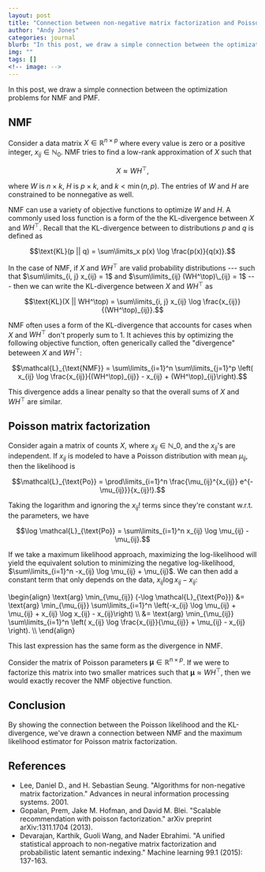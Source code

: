 ```yaml
---
layout: post
title: "Connection between non-negative matrix factorization and Poisson matrix factorization"
author: "Andy Jones"
categories: journal
blurb: "In this post, we draw a simple connection between the optimization problems for NMF and PMF."
img: ""
tags: []
<!-- image: -->
---
```



In this post, we draw a simple connection between the optimization problems for NMF and PMF.


## NMF


Consider a data matrix $X \in \mathbb{R}^{n \times p}$ where every value is zero or a positive integer, $x_{ij} \in \mathbb{N}_0$. NMF tries to find a low-rank approximation of $X$ such that 

$$X \approx WH^\top,$$

where $W$ is $n \times k$, $H$ is $p \times k$, and $k < \min(n, p)$. The entries of $W$ and $H$ are constrained to be nonnegative as well. 

NMF can use a variety of objective functions to optimize $W$ and $H$. A commonly used loss function is a form of the the KL-divergence between $X$ and $WH^\top$. Recall that the KL-divergence between to distributions $p$ and $q$ is defined as 

$$\text{KL}(p || q) = \sum\limits_x p(x) \log \frac{p(x)}{q(x)}.$$

In the case of NMF, if $X$ and $WH^\top$ are valid probability distributions --- such that $\sum\limits_{i, j} x_{ij} = 1$ and $\sum\limits_{ij} (WH^\top)\_{ij} = 1$ --- then we can write the KL-divergence between $X$ and $WH^\top$ as

$$\text{KL}(X || WH^\top) = \sum\limits_{i, j} x_{ij} \log \frac{x_{ij}}{(WH^\top)_{ij}}.$$

NMF often uses a form of the KL-divergence that accounts for cases when $X$ and $WH^\top$ don't properly sum to $1$. It achieves this by optimizing the following objective function, often generically called the "divergence" beteween $X$ and $WH^\top$:

$$\mathcal{L}_{\text{NMF}} = \sum\limits_{i=1}^n \sum\limits_{j=1}^p \left( x_{ij} \log \frac{x_{ij}}{(WH^\top)_{ij}} - x_{ij} + (WH^\top)_{ij}\right).$$

This divergence adds a linear penalty so that the overall sums of $X$ and $WH^\top$ are similar.

## Poisson matrix factorization

Consider again a matrix of counts $X$, where $x_{ij} \in \mathbb{N}\_0$, and the $x_{ij}$'s are independent. If $x_{ij}$ is modeled to have a Poisson distribution with mean $\mu_{ij}$, then the likelihood is

$$\mathcal{L}_{\text{Po}} = \prod\limits_{i=1}^n \frac{\mu_{ij}^{x_{ij}} e^{-\mu_{ij}}}{x_{ij}!}.$$

Taking the logarithm and ignoring the $x_{ij}!$ terms since they're constant w.r.t. the parameters, we have

$$\log \mathcal{L}_{\text{Po}} = \sum\limits_{i=1}^n x_{ij} \log \mu_{ij} - \mu_{ij}.$$

If we take a maximum likelihood approach, maximizing the log-likelihood will yield the equivalent solution to minimizing the negative log-likelihood, $\sum\limits_{i=1}^n -x_{ij} \log \mu_{ij} + \mu_{ij}$. We can then add a constant term that only depends on the data, $x_{ij} \log x_{ij} - x_{ij}$:

\begin{align} \text{arg} \min_{\mu_{ij}} (-\log \mathcal{L}\_{\text{Po}}) &= \text{arg} \min_{\mu_{ij}} \sum\limits_{i=1}^n \left(-x_{ij} \log \mu_{ij} + \mu_{ij} + x_{ij} \log x_{ij} - x_{ij}\right) \\\ &= \text{arg} \min_{\mu_{ij}} \sum\limits_{i=1}^n \left( x_{ij} \log \frac{x_{ij}}{\mu_{ij}} + \mu_{ij} - x_{ij} \right). \\\ \end{align}

This last expression has the same form as the divergence in NMF.

Consider the matrix of Poisson parameters $\boldsymbol{\mu} \in \mathbb{R}^{n \times p}$. If we were to factorize this matrix into two smaller matrices such that $\boldsymbol{\mu} \approx WH^\top$, then we would exactly recover the NMF objective function.

## Conclusion

By showing the connection between the Poisson likelihood and the KL-divergence, we've drawn a connection between NMF and the maximum likelihood estimator for Poisson matrix factorization.

## References

- Lee, Daniel D., and H. Sebastian Seung. "Algorithms for non-negative matrix factorization." Advances in neural information processing systems. 2001.
- Gopalan, Prem, Jake M. Hofman, and David M. Blei. "Scalable recommendation with poisson factorization." arXiv preprint arXiv:1311.1704 (2013).
- Devarajan, Karthik, Guoli Wang, and Nader Ebrahimi. "A unified statistical approach to non-negative matrix factorization and probabilistic latent semantic indexing." Machine learning 99.1 (2015): 137-163.
